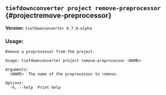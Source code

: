 ## `tiefdownconverter project remove-preprocessor` {#projectremove-preprocessor}

**Version:** `tiefdownconverter 0.7.0-alpha`

### Usage:
```
Remove a preprocessor from the project.

Usage: tiefdownconverter project remove-preprocessor <NAME>

Arguments:
  <NAME>  The name of the preprocessor to remove.

Options:
  -h, --help  Print help
```

